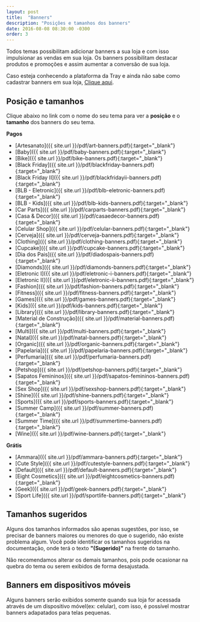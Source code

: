 ```yaml
---
layout: post
title:  "Banners"
description: "Posições e tamanhos dos banners"
date: 2016-08-08 08:30:00 -0300
order: 3
---
```


Todos temas possibilitam adicionar banners a sua loja e com isso impulsionar as vendas em sua loja. Os banners possibilitam destacar produtos e promoções e assim aumentar a conversão de sua loja.

Caso esteja conhecendo a plataforma da Tray e ainda não sabe como cadastrar banners em sua loja, [Clique aqui](http://atendimento.tray.com.br/hc/pt-br/articles/211174318-Cadastrar-Banners).

## Posição e tamanhos

Clique abaixo no link com o nome do seu tema para ver a **posição** e o **tamanho** dos banners do seu tema.

**Pagos**

* [Artesanato]({{ site.url }}/pdf/art-banners.pdf){:target="_blank"}
* [Baby]({{ site.url }}/pdf/baby-banners.pdf){:target="_blank"}
* [Bike]({{ site.url }}/pdf/bike-banners.pdf){:target="_blank"}
* [Black Friday]({{ site.url }}/pdf/blackfriday-banners.pdf){:target="_blank"}
* [Black Friday II]({{ site.url }}/pdf/blackfridayii-banners.pdf){:target="_blank"}
* [BLB - Eletronic]({{ site.url }}/pdf/blb-eletronic-banners.pdf){:target="_blank"}
* [BLB - Kids]({{ site.url }}/pdf/blb-kids-banners.pdf){:target="_blank"}
* [Car Parts]({{ site.url }}/pdf/carparts-banners.pdf){:target="_blank"}
* [Casa & Decor]({{ site.url }}/pdf/casaedecor-banners.pdf){:target="_blank"}
* [Celular Shop]({{ site.url }}/pdf/celular-banners.pdf){:target="_blank"}
* [Cerveja]({{ site.url }}/pdf/cerveja-banners.pdf){:target="_blank"}
* [Clothing]({{ site.url }}/pdf/clothing-banners.pdf){:target="_blank"}
* [Cupcake]({{ site.url }}/pdf/cupcake-banners.pdf){:target="_blank"}
* [Dia dos Pais]({{ site.url }}/pdf/diadospais-banners.pdf){:target="_blank"}
* [Diamonds]({{ site.url }}/pdf/diamonds-banners.pdf){:target="_blank"}
* [Eletronic I]({{ site.url }}/pdf/eletronic-i-banners.pdf){:target="_blank"}
* [Eletronic II]({{ site.url }}/pdf/eletronic-ii-banners.pdf){:target="_blank"}
* [Fashion]({{ site.url }}/pdf/fashion-banners.pdf){:target="_blank"}
* [Fitness]({{ site.url }}/pdf/fitness-banners.pdf){:target="_blank"}
* [Games]({{ site.url }}/pdf/games-banners.pdf){:target="_blank"}
* [Kids]({{ site.url }}/pdf/kids-banners.pdf){:target="_blank"}
* [Library]({{ site.url }}/pdf/library-banners.pdf){:target="_blank"}
* [Material de Construção]({{ site.url }}/pdf/material-banners.pdf){:target="_blank"}
* [Multi]({{ site.url }}/pdf/multi-banners.pdf){:target="_blank"}
* [Natal]({{ site.url }}/pdf/natal-banners.pdf){:target="_blank"}
* [Organic]({{ site.url }}/pdf/organic-banners.pdf){:target="_blank"}
* [Papelaria]({{ site.url }}/pdf/papelaria-banners.pdf){:target="_blank"}
* [Perfumaria]({{ site.url }}/pdf/perfumaria-banners.pdf){:target="_blank"}
* [Petshop]({{ site.url }}/pdf/petshop-banners.pdf){:target="_blank"}
* [Sapatos Femininos]({{ site.url }}/pdf/sapatos-femininos-banners.pdf){:target="_blank"}
* [Sex Shop]({{ site.url }}/pdf/sexshop-banners.pdf){:target="_blank"}
* [Shine]({{ site.url }}/pdf/shine-banners.pdf){:target="_blank"}
* [Sports]({{ site.url }}/pdf/sports-banners.pdf){:target="_blank"}
* [Summer Camp]({{ site.url }}/pdf/summer-banners.pdf){:target="_blank"}
* [Summer Time]({{ site.url }}/pdf/summertime-banners.pdf){:target="_blank"}
* [Wine]({{ site.url }}/pdf/wine-banners.pdf){:target="_blank"}


**Grátis**

* [Ammara]({{ site.url }}/pdf/ammara-banners.pdf){:target="_blank"}
* [Cute Style]({{ site.url }}/pdf/cutestyle-banners.pdf){:target="_blank"}
* [Default]({{ site.url }}/pdf/default-banners.pdf){:target="_blank"}
* [Eight Cosmetics]({{ site.url }}/pdf/eightcosmetics-banners.pdf){:target="_blank"}
* [Geek]({{ site.url }}/pdf/geek-banners.pdf){:target="_blank"}
* [Sport Life]({{ site.url }}/pdf/sportlife-banners.pdf){:target="_blank"}

## Tamanhos sugeridos

Alguns dos tamanhos informados são apenas sugestões, por isso, se precisar de banners maiores ou menores do que o sugerido, não existe problema algum.
Você pode identificar os tamanhos sugeridos na documentação, onde terá o texto **"(Sugerido)"** na frente do tamanho.

Não recomendamos alterar os demais tamanhos, pois pode ocasionar na quebra do tema ou serem exibidos de forma desajustada.

## Banners em dispositivos móveis

Alguns banners serão exibidos somente quando sua loja for acessada através de um dispositivo móvel(ex: celular), com isso, é possível mostrar banners adapatados para telas pequenas.